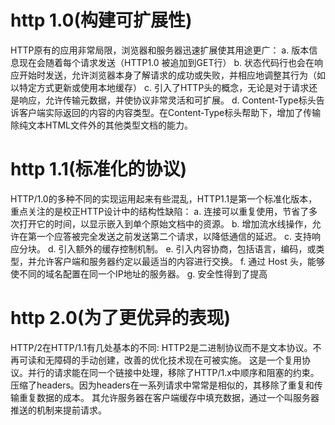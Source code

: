 # http 1.0(构建可扩展性)
HTTP原有的应用非常局限，浏览器和服务器迅速扩展使其用途更广：
a. 版本信息现在会随着每个请求发送（HTTP1.0 被追加到GET行）
b. 状态代码行也会在响应开始时发送，允许浏览器本身了解请求的成功或失败，并相应地调整其行为（如以特定方式更新或使用本地缓存）
c. 引入了HTTP头的概念，无论是对于请求还是响应，允许传输元数据，并使协议非常灵活和可扩展。
d. Content-Type标头告诉客户端实际返回的内容的内容类型。在Content-Type标头帮助下，增加了传输除纯文本HTML文件外的其他类型文档的能力。

# http 1.1(标准化的协议)
HTTP/1.0的多种不同的实现运用起来有些混乱，HTTP1.1是第一个标准化版本，重点关注的是校正HTTP设计中的结构性缺陷：
a. 连接可以重复使用，节省了多次打开它的时间，以显示嵌入到单个原始文档中的资源。
b. 增加流水线操作，允许在第一个应答被完全发送之前发送第二个请求，以降低通信的延迟。
c. 支持响应分块。
d. 引入额外的缓存控制机制。
e. 引入内容协商，包括语言，编码，或类型，并允许客户端和服务器约定以最适当的内容进行交换。
f. 通过 Host 头，能够使不同的域名配置在同一个IP地址的服务器。
g. 安全性得到了提高

# http 2.0(为了更优异的表现)
HTTP/2在HTTP/1.1有几处基本的不同:
HTTP2是二进制协议而不是文本协议。不再可读和无障碍的手动创建，改善的优化技术现在可被实施。
这是一个复用协议。并行的请求能在同一个链接中处理，移除了HTTP/1.x中顺序和阻塞的约束。
压缩了headers。因为headers在一系列请求中常常是相似的，其移除了重复和传输重复数据的成本。
其允许服务器在客户端缓存中填充数据，通过一个叫服务器推送的机制来提前请求。
